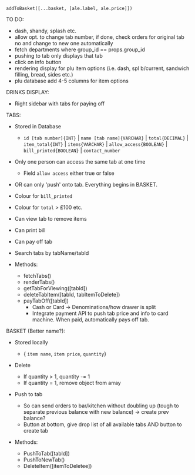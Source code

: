 `addToBasket([...basket, [ale.label, ale.price]])`


TO DO:

- dash, shandy, splash etc.
- allow opt. to change tab number, if done, check orders for original tab no and change to new one automatically
- fetch departments where group_id == props.group_id
- pushing to tab only displays that tab
- click on info button
- rendering display for plu item options (i.e. dash, spl b/current, sandwich filling, bread, sides etc.)
- plu database add 4-5 columns for item options

DRINKS DISPLAY:

- Right sidebar with tabs for paying off

TABS:

- Stored in Database 
  - `id [tab number]{INT}` | `name [tab name]{VARCHAR}` | `total{DECIMAL}` | `item_total{INT}` | `items{VARCHAR}` | `allow_access{BOOLEAN}` | `bill_printed{BOOLEAN}` | `contact_number`
- Only one person can access the same tab at one time
  - Field `allow access` either true or false
- OR can only 'push' onto tab. Everything begins in BASKET.
- Colour for `bill_printed`
- Colour for `total` > £100 etc.
- Can view tab to remove items 
- Can print bill 
- Can pay off tab
- Search tabs by tabName/tabId

- Methods:
  - fetchTabs()
  - renderTabs()
  - getTabForViewing([tabId])
  - deleteTabItem([tabId, tabItemToDelete])
  - payTabOff([tabId])
    - Cash or Card -> Denominations/how drawer is split
    - Integrate payment API to push tab price and info to card machine. When paid, automatically pays off tab.
  
  
  
  
BASKET (Better name?):

- Stored locally
  - { `item name`, `item price`, `quantity`}
- Delete 
  - If quantity > 1, quantity -= 1
  - If quantity = 1, remove object from array
- Push to tab 
  - So can send orders to bar/kitchen without doubling up (tough to separate previous balance with new balance) -> create prev balance?
  - Button at bottom, give drop list of all available tabs AND button to create tab
  
- Methods:
  - PushToTab([tabId])
  - PushToNewTab()
  - DeleteItem([itemToDeletee])
  
  
  
  
  




